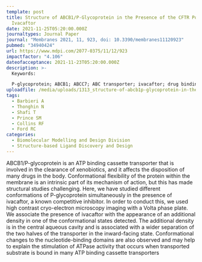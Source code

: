 ```yaml
---
template: post
title: Structure of ABCB1/P-Glycoprotein in the Presence of the CFTR Potentiator
  Ivacaftor
date: 2021-11-25T05:20:00.000Z
journaltypes: Journal Paper
journal: "Membranes 2021, 11, 923, doi: 10.3390/membranes11120923"
pubmed: "34940424"
url: https://www.mdpi.com/2077-0375/11/12/923
impactfactor: "4.106"
dateofacceptance: 2021-11-23T05:20:00.000Z
description: >-
  Keywords:

  P-glycoprotein; ABCB1; ABCC7; ABC transporter; ivacaftor; drug binding; Volta phase plate
uploadfile: /media/uploads/1313_structure-of-abcb1p-glycoprotein-in-the-presence.pdf
tags:
  - Barbieri A
  - Thonghin N
  - Shafi T
  - Prince SM
  - Collins RF
  - Ford RC
categories:
  - Biomolecular Modelling and Design Division
  - Structure-based Ligand Discovery and Design
---
```

<!--StartFragment-->

ABCB1/P-glycoprotein is an ATP binding cassette transporter that is involved in the clearance of xenobiotics, and it affects the disposition of many drugs in the body. Conformational flexibility of the protein within the membrane is an intrinsic part of its mechanism of action, but this has made structural studies challenging. Here, we have studied different conformations of P-glycoprotein simultaneously in the presence of ivacaftor, a known competitive inhibitor. In order to conduct this, we used high contrast cryo-electron microscopy imaging with a Volta phase plate. We associate the presence of ivacaftor with the appearance of an additional density in one of the conformational states detected. The additional density is in the central aqueous cavity and is associated with a wider separation of the two halves of the transporter in the inward-facing state. Conformational changes to the nucleotide-binding domains are also observed and may help to explain the stimulation of ATPase activity that occurs when transported substrate is bound in many ATP binding cassette transporters

<!--EndFragment-->